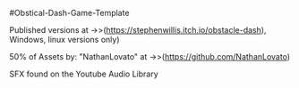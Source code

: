#Obstical-Dash-Game-Template



Published versions at ->>(https://stephenwillis.itch.io/obstacle-dash), Windows, linux versions only) 

50% of Assets by: "NathanLovato"  at ->>(https://github.com/NathanLovato)

SFX found on the Youtube Audio Library


